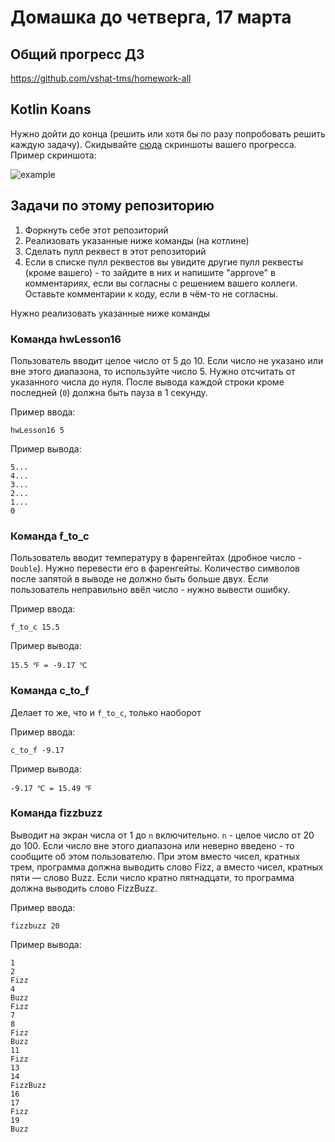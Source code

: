 # Домашка до четверга, 17 марта

## Общий прогресс ДЗ
https://github.com/vshat-tms/homework-all

## Kotlin Koans
Нужно дойти до конца (решить или хотя бы по разу попробовать решить каждую задачу).
Скидывайте [сюда](https://github.com/vshat-tms/lesson16-homework/issues/1) скриншоты вашего прогресса.
Пример скриншота:

![example](./images/example.png)

## Задачи по этому репозиторию
1. Форкнуть себе этот репозиторий
2. Реализовать указанные ниже команды (на котлине)
3. Сделать пулл реквест в этот репозиторий
4. Если в списке пулл реквестов вы увидите другие пулл реквесты (кроме вашего) - то зайдите в них и напишите "approve" в комментариях, если вы согласны с решением вашего коллеги. Оставьте комментарии к коду, если в чём-то не согласны.

Нужно реализовать указанные ниже команды

### Команда hwLesson16
Пользователь вводит целое число от 5 до 10. Если число не указано или вне этого диапазона, то используйте число 5. Нужно отсчитать от указанного числа до нуля. После вывода каждой строки кроме последней (`0`) должна быть пауза в 1 секунду.

Пример ввода:
```
hwLesson16 5
```

Пример вывода:
```
5...
4...
3...
2...
1...
0
```
### Команда f_to_c
Пользователь вводит температуру в фаренгейтах (дробное число - `Double`). Нужно перевести его в фаренгейты. Количество символов после запятой в выводе не должно быть больше двух. Если пользователь неправильно ввёл число - нужно вывести ошибку.

Пример ввода:
```shell
f_to_c 15.5
```
Пример вывода:
```text
15.5 ℉ = -9.17 ℃
```

### Команда c_to_f
Делает то же, что и `f_to_c`, только наоборот

Пример ввода:
```shell
c_to_f -9.17
```
Пример вывода:
```text
-9.17 ℃ = 15.49 ℉
```

### Команда fizzbuzz
Выводит на экран числа от 1 до `n` включительно. `n` - целое число от 20 до 100. Если число вне этого диапазона или неверно введено - то сообщите об этом пользователю. 
При этом вместо чисел, кратных трем, программа должна выводить слово Fizz, а вместо чисел, кратных пяти — слово Buzz. Если число кратно пятнадцати, то программа должна выводить слово FizzBuzz.

Пример ввода:
```shell
fizzbuzz 20
```

Пример вывода:
```text
1
2
Fizz
4
Buzz
Fizz
7
8
Fizz
Buzz
11
Fizz
13
14
FizzBuzz
16
17
Fizz
19
Buzz
```
